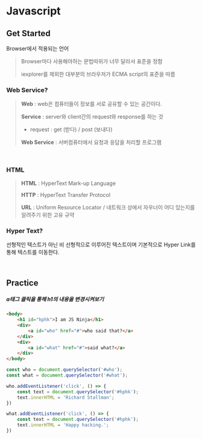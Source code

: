 # Javascript

## Get Started

Browser에서 적용되는 언어

> Browser마다 사용해야하는 문법따위가 너무 달라서 표준을 정함
>
> iexplorer를 제외한 대부분의 브라우저가 ECMA script의 표준을 따름

### Web Service?

> **Web** : web은 컴퓨터들이 정보를 서로 공유할 수 있는 공간이다.
>
> **Service** : server와 client간의 request와 response를 하는 것
>
> * request : get (받다) / post (보내다)
>
> **Web Service** : 서버컴퓨터에서 요청과 응답을 처리할 프로그램

<br>

### HTML

> **HTML** : HyperText Mark-up Language
>
> **HTTP** : HyperText Transfer Protocol
>
> **URL** : Uniform Resource Locator / 네트워크 상에서 자우너이 어디 있는지를 알려주기 위한 고유 규약

### Hyper Text?

선형적인 텍스트가 아닌 비 선형적으로 이루어진 텍스트이며 기본적으로 Hyper Link를 통해 텍스트를 이동한다.

<br>

## Practice

##### a태그 클릭을 통해 h1의 내용을 변경시켜보기

```html
<body>
    <h1 id="hphk">I am JS Ninja</h1>
    <div>
        <a id="who" href="#">who said that?</a> 
    </div>
    <div>
        <a id="what" href="#">said what?</a>
    </div>
</body>
```

```js
const who = document.querySelector('#who');
const what = document.querySelector('#what');

who.addEventListener('click', () => {
    const text = document.querySelector('#hphk');
    text.innerHTML = 'Richard Stallman';
})

what.addEventListener('click', () => {
    const text = document.querySelector('#hphk');
    text.innerHTML = 'Happy hacking.';
})
```










